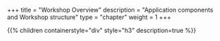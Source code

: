 +++
title = "Workshop Overview"
description = "Application components and Workshop structure"
type = "chapter"
weight = 1
+++

{{% children containerstyle="div" style="h3" description=true %}}

